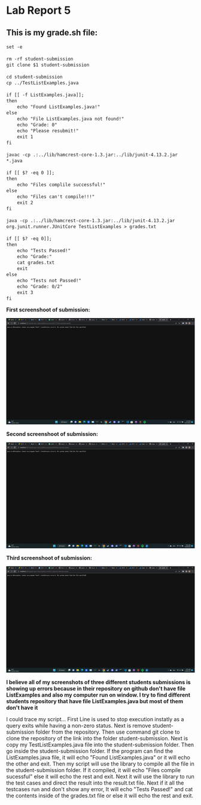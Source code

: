 # Lab Report 5

## This is my grade.sh file: 

```
set -e

rm -rf student-submission
git clone $1 student-submission

cd student-submission
cp ../TestListExamples.java

if [[ -f ListExamples.java]];
then
    echo "Found ListExamples.java!"
else 
    echo "File ListExamples.java not found!"
    echo "Grade: 0"
    echo "Please resubmit!"
    exit 1
fi

javac -cp .:../lib/hamcrest-core-1.3.jar:../lib/junit-4.13.2.jar *.java

if [[ $? -eq 0 ]];
then 
    echo "Files complile successful!"
else
    echo "Files can't compile!!!"
    exit 2
fi

java -cp .:../lib/hamcrest-core-1.3.jar:../lib/junit-4.13.2.jar org.junit.runner.JUnitCore TestListExamples > grades.txt 

if [[ $? -eq 0]];
then
    echo "Tests Passed!"
    echo "Grade:"
    cat grades.txt
    exit
else
    echo "Tests not Passed!"
    echo "Grade: 0/2"
    exit 3
fi
```

**First screenshoot of submission:**

![](https://github.com/tnduong2807/list-examples-grader/blob/main/Screenshot%20(77).png?raw=true)

**Second screenshoot of submission:**

![](https://github.com/tnduong2807/list-examples-grader/blob/main/Screenshot%20(79).png?raw=true)

**Third screenshoot of submission:**

![](https://github.com/tnduong2807/list-examples-grader/blob/main/Screenshot%20(80).png?raw=true)



**I believe all of my screenshots of three different students submissions is showing up errors because in their repository on github don't have file ListExamples and also my computer run on window. I try to find different students repository that have file ListExamples.java but most of them don't have it**

I could trace my script...
First Line is used to stop execution instatly as a query exits while having a non-zero status.
Next is remove student-submission folder from the repository. Then use command git clone to clone the repository of the link into the folder student-submission. Next is copy my TestListExamples.java file into the student-submission folder. Then go inside the student-submission folder. If the program can find the ListExamples.java file, it will echo "Found ListExamples.java" or it will echo the other and exit. Then my script will use the library to compile all the file in the student-submission folder. If it compiled, it will echo "Files compile sucessful" else it will echo the rest and exit. Next it will use the library to run the test cases and direct the result into the result.txt file. Next if it all the testcases run and don't show any error, It will echo "Tests Passed!" and cat the contents inside of the grades.txt file or else it will echo the rest and exit. 


